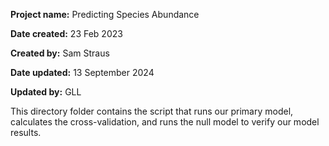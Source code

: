 **Project name:** Predicting Species Abundance

**Date created:** 23 Feb 2023

**Created by:** Sam Straus

**Date updated:** 13 September 2024

**Updated by:** GLL

This directory folder contains the script that runs our primary model, calculates the cross-validation, and runs the null model to verify our model results. 
